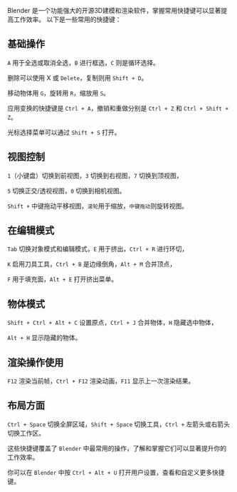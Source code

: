 Blender 是一个功能强大的开源3D建模和渲染软件，掌握常用快捷键可以显著提高工作效率。
以下是一些常用的快捷键：

## 基础操作

`A` 用于全选或取消全选，`B` 进行框选，`C` 则是循环选择。

删除可以使用 X 或 `Delete`，复制则用 `Shift + D`。

移动物体用 `G`，旋转用 `R`，缩放用 `S`。

应用变换的快捷键是 `Ctrl + A`，撤销和重做分别是 `Ctrl + Z` 和 `Ctrl + Shift + Z`。

光标选择菜单可以通过 `Shift + S` 打开。

## 视图控制

`1`（小键盘）切换到前视图，`3` 切换到右视图，`7` 切换到顶视图，

`5` 切换正交/透视视图，`0` 切换到相机视图。

`Shift +` 中键拖动平移视图，`滚轮`用于缩放，`中键拖动`则旋转视图。

## 在编辑模式

`Tab` 切换对象模式和编辑模式，`E` 用于挤出，`Ctrl + R` 进行环切，

`K` 启用刀具工具，`Ctrl + B` 是边缘倒角，`Alt + M` 合并顶点，

`F` 用于填充面，`Alt + E` 打开挤出菜单。

## 物体模式

`Shift + Ctrl + Alt + C` 设置原点，`Ctrl + J` 合并物体，`H` 隐藏选中物体，

`Alt + H` 显示隐藏的物体。

## 渲染操作使用 

`F12` 渲染当前帧，`Ctrl + F12` 渲染动画，`F11` 显示上一次渲染结果。

## 布局方面

`Ctrl + Space` 切换全屏区域，`Shift + Space` 切换工具，`Ctrl +` 左箭头或右箭头 切换工作区。

这些快捷键覆盖了 `Blender` 中最常用的操作，了解和掌握它们可以显著提升你的工作效率。

你可以在 `Blender` 中按 `Ctrl + Alt + U` 打开用户设置，查看和自定义更多快捷键。